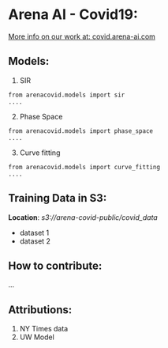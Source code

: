 # Arena AI - Covid19:
 
 
[More info on our work at: covid.arena-ai.com](https://covid.arena-ai.com) 
 ## Models:
 1. SIR
```
from arenacovid.models import sir
....
```
 2. Phase Space
```
from arenacovid.models import phase_space
....
```
 3. Curve fitting
```
from arenacovid.models import curve_fitting
....
```
 ## Training Data in S3:
 **Location**: _s3://arena-covid-public/covid_data_
- dataset 1
- dataset 2

## How to contribute:
...

## Attributions:

1. NY Times data
2. UW Model
